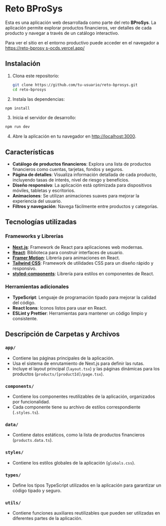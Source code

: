 # Reto BProSys

Esta es una aplicación web desarrollada como parte del reto **BProSys**. La aplicación permite explorar productos financieros, ver detalles de cada producto y navegar a través de un catálogo interactivo.

Para ver el sitio en el entorno productivo puede acceder en el navegador a [https://reto-bprosy s-ocds.vercel.app/](https://reto-bprosys-ocds.vercel.app/)

## Instalación

1. Clona este repositorio:

   ```bash
   git clone https://github.com/tu-usuario/reto-bprosys.git
   cd reto-bprosys
   ```

2. Instala las dependencias:

```bash
npm install
```

3. Inicia el servidor de desarrollo:

```bash
npm run dev
```

4. Abre la aplicación en tu navegador en [http://localhost:3000](vscode-file://vscode-app/c:/Users/castr/AppData/Local/Programs/Microsoft%20VS%20Code/resources/app/out/vs/code/electron-sandbox/workbench/workbench.html).

## Características

- **Catálogo de productos financieros**: Explora una lista de productos financieros como cuentas, tarjetas, fondos y seguros.
- **Página de detalles**: Visualiza información detallada de cada producto, incluyendo tasas de interés, nivel de riesgo y beneficios.
- **Diseño responsivo**: La aplicación está optimizada para dispositivos móviles, tabletas y escritorios.
- **Animaciones**: Se utilizan animaciones suaves para mejorar la experiencia del usuario.
- **Filtros y navegación**: Navega fácilmente entre productos y categorías.

## Tecnologías utilizadas

### Frameworks y Librerías

- **[Next.js](https://nextjs.org/)**: Framework de React para aplicaciones web modernas.
- **[React](https://reactjs.org/)**: Biblioteca para construir interfaces de usuario.
- **[Framer Motion](https://www.framer.com/motion/)**: Librería para animaciones en React.
- **[Tailwind CSS](https://tailwindcss.com/)**: Framework de utilidades CSS para un diseño rápido y responsivo.
- **[styled-components](https://styled-components.com/)**: Librería para estilos en componentes de React.

### Herramientas adicionales

- **TypeScript**: Lenguaje de programación tipado para mejorar la calidad del código.
- **React Icons**: Iconos listos para usar en React.
- **ESLint y Prettier**: Herramientas para mantener un código limpio y consistente.

## Descripción de Carpetas y Archivos

### `app/`

- Contiene las páginas principales de la aplicación.
- Usa el sistema de enrutamiento de Next.js para definir las rutas.
- Incluye el layout principal (`layout.tsx`) y las páginas dinámicas para los productos (`products/[productId]/page.tsx`).

### `components/`

- Contiene los componentes reutilizables de la aplicación, organizados por funcionalidad.
- Cada componente tiene su archivo de estilos correspondiente (`.styles.ts`).

### `data/`

- Contiene datos estáticos, como la lista de productos financieros (`products.data.ts`).

### `styles/`

- Contiene los estilos globales de la aplicación (`globals.css`).

### `types/`

- Define los tipos TypeScript utilizados en la aplicación para garantizar un código tipado y seguro.

### `utils/`

- Contiene funciones auxiliares reutilizables que pueden ser utilizadas en diferentes partes de la aplicación.
